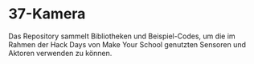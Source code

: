 # 37-Kamera
 Das Repository sammelt Bibliotheken und Beispiel-Codes, um die im Rahmen der Hack Days von Make Your School genutzten Sensoren und Aktoren verwenden zu können.
